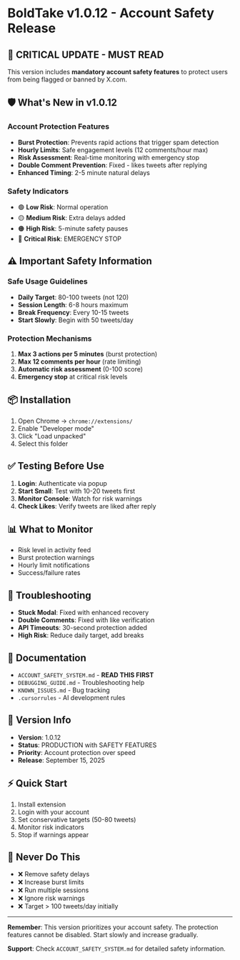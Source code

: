 # BoldTake v1.0.12 - Account Safety Release

## 🚨 CRITICAL UPDATE - MUST READ

This version includes **mandatory account safety features** to protect users from being flagged or banned by X.com.

## 🛡️ What's New in v1.0.12

### Account Protection Features
- **Burst Protection**: Prevents rapid actions that trigger spam detection
- **Hourly Limits**: Safe engagement levels (12 comments/hour max)
- **Risk Assessment**: Real-time monitoring with emergency stop
- **Double Comment Prevention**: Fixed - likes tweets after replying
- **Enhanced Timing**: 2-5 minute natural delays

### Safety Indicators
- 🟢 **Low Risk**: Normal operation
- 🟡 **Medium Risk**: Extra delays added
- 🟠 **High Risk**: 5-minute safety pauses
- 🔴 **Critical Risk**: EMERGENCY STOP

## ⚠️ Important Safety Information

### Safe Usage Guidelines
- **Daily Target**: 80-100 tweets (not 120)
- **Session Length**: 6-8 hours maximum
- **Break Frequency**: Every 10-15 tweets
- **Start Slowly**: Begin with 50 tweets/day

### Protection Mechanisms
1. **Max 3 actions per 5 minutes** (burst protection)
2. **Max 12 comments per hour** (rate limiting)
3. **Automatic risk assessment** (0-100 score)
4. **Emergency stop** at critical risk levels

## 📦 Installation
1. Open Chrome → `chrome://extensions/`
2. Enable "Developer mode"
3. Click "Load unpacked"
4. Select this folder

## ✅ Testing Before Use
1. **Login**: Authenticate via popup
2. **Start Small**: Test with 10-20 tweets first
3. **Monitor Console**: Watch for risk warnings
4. **Check Likes**: Verify tweets are liked after reply

## 📊 What to Monitor
- Risk level in activity feed
- Burst protection warnings
- Hourly limit notifications
- Success/failure rates

## 🔧 Troubleshooting
- **Stuck Modal**: Fixed with enhanced recovery
- **Double Comments**: Fixed with like verification
- **API Timeouts**: 30-second protection added
- **High Risk**: Reduce daily target, add breaks

## 📝 Documentation
- `ACCOUNT_SAFETY_SYSTEM.md` - **READ THIS FIRST**
- `DEBUGGING_GUIDE.md` - Troubleshooting help
- `KNOWN_ISSUES.md` - Bug tracking
- `.cursorrules` - AI development rules

## 🚦 Version Info
- **Version**: 1.0.12
- **Status**: PRODUCTION with SAFETY FEATURES
- **Priority**: Account protection over speed
- **Release**: September 15, 2025

## ⚡ Quick Start
1. Install extension
2. Login with your account
3. Set conservative targets (50-80 tweets)
4. Monitor risk indicators
5. Stop if warnings appear

## 🛑 Never Do This
- ❌ Remove safety delays
- ❌ Increase burst limits
- ❌ Run multiple sessions
- ❌ Ignore risk warnings
- ❌ Target > 100 tweets/day initially

---

**Remember**: This version prioritizes your account safety. The protection features cannot be disabled. Start slowly and increase gradually.

**Support**: Check `ACCOUNT_SAFETY_SYSTEM.md` for detailed safety information.

